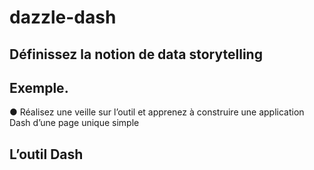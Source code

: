 # dazzle-dash

## Définissez la notion de data storytelling

## Exemple.

● Réalisez une veille sur l’outil et apprenez à construire une application
Dash d’une page unique simple


## L’outil Dash